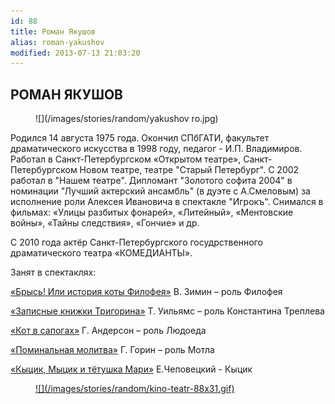 ```yaml
---
id: 88
title: Роман Якушов
alias: roman-yakushov
modified: 2013-07-13 21:03:20
---
```


## РОМАН ЯКУШОВ

<figure>
![](/images/stories/random/yakushov ro.jpg)
</figure>

Родился 14 августа 1975 года. Окончил СПбГАТИ, факультет драматического искусства в 1998 году, педагог - И.П. Владимиров. Работал в Санкт-Петербургском «Открытом театре», Санкт-Петербургском Новом театре, театре "Старый Петербург". С 2002 работал в "Нашем театре". Дипломант "Золотого софита 2004" в номинации "Лучший актерский ансамбль" (в дуэте с А.Смеловым) за исполнение роли Алексея Ивановича в спектакле "Игрокъ". Снимался в фильмах: «Улицы разбитых фонарей», «Литейный», «Ментовские войны», «Тайны следствия», «Гончие» и др.

С 2010 года актёр Санкт-Петербургского госудрственного драматического театра «КОМЕДИАНТЫ».

Занят в спектаклях:

[«Брысь! Или история коты Филофея»](40-bris-ili-istoria-kota-filifeia.html) В. Зимин – роль Филофея

[«Записные книжки Тригорина»](72-trigorin.html) Т. Уильямс – роль Константина Треплева

[«Кот в сапогах»](74-kot-v-sapogah.html) Г. Андерсон – роль Людоеда

[«Поминальная молитва»](97-pominalnaia-molitva.html) Г. Горин – роль Мотла

[«Кыцик, Мыцик и тётушка Мари»](76-kicik-micik-i-mari.html) Е.Чеповецкий - Кыцик

<figure><a href="http://www.kino-teatr.ru/kino/acter/m/ros/18482/bio/">
![](/images/stories/random/kino-teatr-88x31.gif)
</a></figure>


